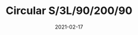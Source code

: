 ---
title: "Circular S/3L/90/200/90"
image_primary: "img/Circular-S3L-120-90-60.jpg"
description: "Circular%20is%20the%20result%20of%20the%20combination%20of%20design%20and%20architecture%20to%20create%20lights%20for%20large%20spaces.%20With%20this%20piece%2C%20Benedito%20Design%20accomplishes%20maximum%20expression%20with%20minimum%20materials.%20Circular%20offers%20great%20versatility%20with%20its%20combination%20of%20formats%20and%20finishes.%20Its%20timeless%20yet%20contemporary%20design%20gives%20it%20character%20and%20perfectly%20illuminates%20spaces%20of%20high%20architectural%20value."
designer: "Benedito Design"
tags: 
  - "Bover"
  - "Indoor"
  - "Pendant"
  - "Indoor Lamps"
href: "https://www.bover.es/en/lamp/circular-s-3l-90-200-90/"
category: "indoor-lamps"
subtitle: ""
manufacturer: "Bover"
slug: "/manufacturers/bover/indoor-lamps/benedito-design-circular-s-3-l-90-200-90"
date: "2021-02-17"
---